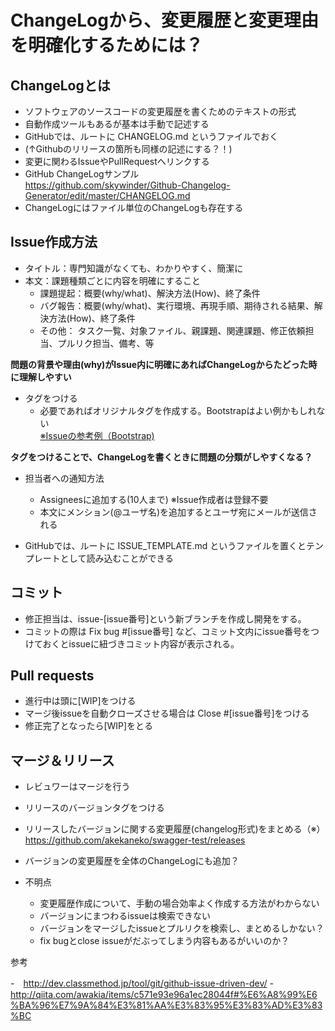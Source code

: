 # ChangeLogから、変更履歴と変更理由を明確化するためには？

## ChangeLogとは

- ソフトウェアのソースコードの変更履歴を書くためのテキストの形式
- 自動作成ツールもあるが基本は手動で記述する
- GitHubでは、ルートに CHANGELOG.md というファイルでおく
- (↑Githubのリリースの箇所も同様の記述にする？！)
- 変更に関わるIssueやPullRequestへリンクする
- GitHub ChangeLogサンプル  
https://github.com/skywinder/Github-Changelog-Generator/edit/master/CHANGELOG.md
- ChangeLogにはファイル単位のChangeLogも存在する

## Issue作成方法

- タイトル：専門知識がなくても、わかりやすく、簡潔に
- 本文：課題種類ごとに内容を明確にすること
    - 課題提起：概要(why/what)、解決方法(How)、終了条件
    - バグ報告：概要(why/what)、実行環境、再現手順、期待される結果、解決方法(How)、終了条件
    - その他： タスク一覧、対象ファイル、親課題、関連課題、修正依頼担当、プルリク担当、備考、等

**問題の背景や理由(why)がIssue内に明確にあればChangeLogからたどった時に理解しやすい**

- タグをつける
    - 必要であればオリジナルタグを作成する。Bootstrapはよい例かもしれない  
[※Issueの参考例（Bootstrap)](https://github.com/twbs/bootstrap/issues)

**タグをつけることで、ChangeLogを書くときに問題の分類がしやすくなる？**

- 担当者への通知方法
  - Assigneesに追加する(10人まで) ※Issue作成者は登録不要
  - 本文にメンション(@ユーザ名)を追加するとユーザ宛にメールが送信される

- GitHubでは、ルートに ISSUE_TEMPLATE.md というファイルを置くとテンプレートとして読み込むことができる

## コミット

- 修正担当は、issue-[issue番号]という新ブランチを作成し開発をする。
- コミットの際は Fix bug #[issue番号] など、コミット文内にissue番号をつけておくとissueに紐づきコミット内容が表示される。

## Pull requests

- 進行中は頭に[WIP]をつける
- マージ後issueを自動クローズさせる場合は Close #[issue番号]をつける
- 修正完了となったら[WIP]をとる

## マージ＆リリース

- レビュワーはマージを行う
- リリースのバージョンタグをつける
- リリースしたバージョンに関する変更履歴(changelog形式)をまとめる（※）　　
https://github.com/akekaneko/swagger-test/releases  

- バージョンの変更履歴を全体のChangeLogにも追加？


- 不明点
  - 変更履歴作成について、手動の場合効率よく作成する方法がわからない
  - バージョンにまつわるissueは検索できない
  - バージョンをマージしたissueとプルリクを検索し、まとめるしかない？
  - fix bugとclose issueがだぶってしまう内容もあるがいいのか？

参考

-　http://dev.classmethod.jp/tool/git/github-issue-driven-dev/
-　http://qiita.com/awakia/items/c571e93e96a1ec28044f#%E6%A8%99%E6%BA%96%E7%9A%84%E3%81%AA%E3%83%95%E3%83%AD%E3%83%BC
